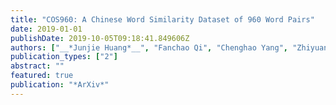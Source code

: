 ```yaml
---
title: "COS960: A Chinese Word Similarity Dataset of 960 Word Pairs"
date: 2019-01-01
publishDate: 2019-10-05T09:18:41.849606Z
authors: ["__*Junjie Huang*__", "Fanchao Qi", "Chenghao Yang", "Zhiyuan Liu", "Maosong Sun"]
publication_types: ["2"]
abstract: ""
featured: true
publication: "*ArXiv*"
---
```


